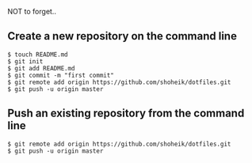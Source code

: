 NOT to forget..

## Create a new repository on the command line

    $ touch README.md
    $ git init
    $ git add README.md
    $ git commit -m "first commit"
    $ git remote add origin https://github.com/shoheik/dotfiles.git
    $ git push -u origin master
 
## Push an existing repository from the command line

    $ git remote add origin https://github.com/shoheik/dotfiles.git
    $ git push -u origin master


